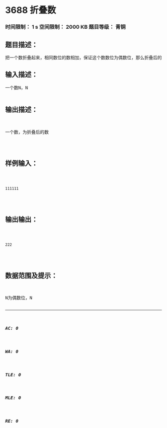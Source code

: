 # 3688 折叠数   
### 时间限制： 1 s     空间限制： 2000 KB     题目等级： 青铜  
## 题目描述：  

<pre>
把一个数折叠起来，相同数位的数相加，保证这个数数位为偶数位，那么折叠后的数为多少
</pre>
  
  
## 输入描述：  

<pre>
一个数N，N<maxlongint(int)，保证数位为偶数位
</pre>
  
  
## 输出描述：  

<pre>
一个数，为折叠后的数
</pre>
  
  
## 样例输入：  

<pre><code>
111111
</code></pre>
  
  
## 输出输出：  

<pre><code>
222
</code></pre>
  
  
## 数据范围及提示：  

<pre>
N为偶数位，N<maxlongint(int)
</pre>
  
  
***  

##### AC: 0  
##### WA: 0  
##### TLE: 0  
##### MLE: 0  
##### RE: 0  
